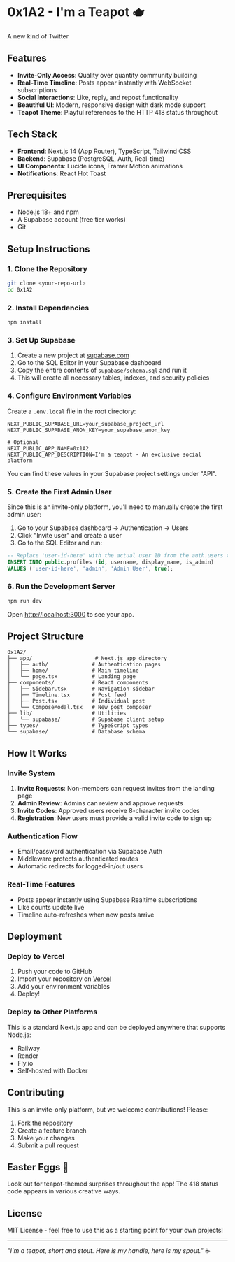 # 0x1A2 - I'm a Teapot 🫖

A new kind of Twitter 

## Features

- **Invite-Only Access**: Quality over quantity community building
- **Real-Time Timeline**: Posts appear instantly with WebSocket subscriptions
- **Social Interactions**: Like, reply, and repost functionality
- **Beautiful UI**: Modern, responsive design with dark mode support
- **Teapot Theme**: Playful references to the HTTP 418 status throughout

## Tech Stack

- **Frontend**: Next.js 14 (App Router), TypeScript, Tailwind CSS
- **Backend**: Supabase (PostgreSQL, Auth, Real-time)
- **UI Components**: Lucide icons, Framer Motion animations
- **Notifications**: React Hot Toast

## Prerequisites

- Node.js 18+ and npm
- A Supabase account (free tier works)
- Git

## Setup Instructions

### 1. Clone the Repository

```bash
git clone <your-repo-url>
cd 0x1A2
```

### 2. Install Dependencies

```bash
npm install
```

### 3. Set Up Supabase

1. Create a new project at [supabase.com](https://supabase.com)
2. Go to the SQL Editor in your Supabase dashboard
3. Copy the entire contents of `supabase/schema.sql` and run it
4. This will create all necessary tables, indexes, and security policies

### 4. Configure Environment Variables

Create a `.env.local` file in the root directory:

```env
NEXT_PUBLIC_SUPABASE_URL=your_supabase_project_url
NEXT_PUBLIC_SUPABASE_ANON_KEY=your_supabase_anon_key

# Optional
NEXT_PUBLIC_APP_NAME=0x1A2
NEXT_PUBLIC_APP_DESCRIPTION=I'm a teapot - An exclusive social platform
```

You can find these values in your Supabase project settings under "API".

### 5. Create the First Admin User

Since this is an invite-only platform, you'll need to manually create the first admin user:

1. Go to your Supabase dashboard → Authentication → Users
2. Click "Invite user" and create a user
3. Go to the SQL Editor and run:

```sql
-- Replace 'user-id-here' with the actual user ID from the auth.users table
INSERT INTO public.profiles (id, username, display_name, is_admin)
VALUES ('user-id-here', 'admin', 'Admin User', true);
```

### 6. Run the Development Server

```bash
npm run dev
```

Open [http://localhost:3000](http://localhost:3000) to see your app.

## Project Structure

```
0x1A2/
├── app/                    # Next.js app directory
│   ├── auth/              # Authentication pages
│   ├── home/              # Main timeline
│   └── page.tsx           # Landing page
├── components/            # React components
│   ├── Sidebar.tsx        # Navigation sidebar
│   ├── Timeline.tsx       # Post feed
│   ├── Post.tsx           # Individual post
│   └── ComposeModal.tsx   # New post composer
├── lib/                   # Utilities
│   └── supabase/          # Supabase client setup
├── types/                 # TypeScript types
└── supabase/              # Database schema

```

## How It Works

### Invite System

1. **Invite Requests**: Non-members can request invites from the landing page
2. **Admin Review**: Admins can review and approve requests
3. **Invite Codes**: Approved users receive 8-character invite codes
4. **Registration**: New users must provide a valid invite code to sign up

### Authentication Flow

- Email/password authentication via Supabase Auth
- Middleware protects authenticated routes
- Automatic redirects for logged-in/out users

### Real-Time Features

- Posts appear instantly using Supabase Realtime subscriptions
- Like counts update live
- Timeline auto-refreshes when new posts arrive

## Deployment

### Deploy to Vercel

1. Push your code to GitHub
2. Import your repository on [Vercel](https://vercel.com)
3. Add your environment variables
4. Deploy!

### Deploy to Other Platforms

This is a standard Next.js app and can be deployed anywhere that supports Node.js:
- Railway
- Render
- Fly.io
- Self-hosted with Docker

## Contributing

This is an invite-only platform, but we welcome contributions! Please:

1. Fork the repository
2. Create a feature branch
3. Make your changes
4. Submit a pull request

## Easter Eggs 🥚

Look out for teapot-themed surprises throughout the app! The 418 status code appears in various creative ways.

## License

MIT License - feel free to use this as a starting point for your own projects!

---

*"I'm a teapot, short and stout. Here is my handle, here is my spout."* ☕️
